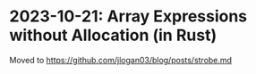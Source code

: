 # 2023-10-21: Array Expressions without Allocation (in Rust)

Moved to https://github.com/jlogan03/blog/posts/strobe.md

